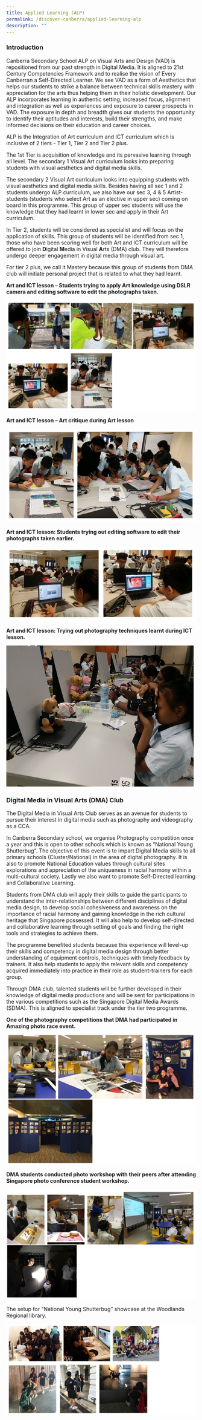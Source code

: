 ```yaml
---
title: Applied Learning (ALP)
permalink: /discover-canberra/applied-learning-alp
description: ""
---
```

<h3><strong>Introduction</strong></h3>
<p>Canberra Secondary School ALP on Visual Arts and Design (VAD) is repositioned from our past strength in Digital Media. It is aligned to 21st Century Competencies Framework and to realise the vision of Every Canberran a Self-Directed Learner. We see VAD as a form of Aesthetics that helps our students to strike a balance between technical skills mastery with appreciation for the arts thus helping them in their holistic development. Our ALP incorporates learning in authentic setting, increased focus, alignment and integration as well as experiences and exposure to career prospects in VAD. The exposure in depth and breadth gives our students the opportunity to identify their aptitudes and interests, build their strengths, and make informed decisions on their education and career choices.</p>
<p>ALP is the Integration of Art curriculum and ICT curriculum which is inclusive of 2 tiers - Tier 1, Tier 2 and Tier 2 plus.</p>
<p>The 1st Tier is acquisition of knowledge and its pervasive learning through all level. The secondary 1 Visual Art curriculum looks into preparing students with visual aesthetics and digital media skills.</p>
<p>The secondary 2 Visual Art curriculum looks into equipping students with visual aesthetics and digital media skills. Besides having all sec 1 and 2 students undergo ALP curriculum, we also have our sec 3, 4 &amp; 5 Artist-students (students who select Art as an elective in upper sec) coming on board in this programme. This group of upper sec students will use the knowledge that they had learnt in lower sec and apply in their Art curriculum.</p>
<p>In Tier 2, students will be considered as specialist and will focus on the application of skills. This group of students will be identified from sec 1, those who have been scoring well for both Art and ICT curriculum will be offered to join&nbsp;<strong>D</strong>igital&nbsp;<strong>M</strong>edia in Visual&nbsp;<strong>A</strong>rts (DMA) club. They will therefore undergo deeper engagement in digital media through visual art.</p>
<p>For tier 2 plus, we call it Mastery because this group of students from DMA club will initiate personal project that is related to what they had learnt.</p>
<p><strong>Art and ICT lesson &ndash; Students trying to apply Art knowledge using DSLR camera and editing software to edit the photographs taken.</strong></p>
<img src="/images/2016-alp-11.jpg">
<p><strong>Art and ICT lesson &ndash; Art critique during Art lesson</strong></p>
<img src="/images/2016-alp-12.jpg">
<p><strong>Art and ICT lesson: Students trying out editing software to edit their photographs taken earlier.&nbsp;</strong></p>
<img src="/images/2016-alp-13.jpg">
<p><strong>Art and ICT lesson: Trying out photography techniques learnt during ICT lesson.</strong></p>
<img src="/images/2016-alp-14.jpg">
<h3><strong>Digital Media in Visual Arts (DMA) Club</strong></h3>
<p>The Digital Media in Visual Arts Club serves as an avenue for students to pursue their interest in digital media such as photography and videography as a CCA.</p>
<p>In Canberra Secondary school, we organise Photography competition once a year and this is open to other schools which is known as &ldquo;National Young Shutterbug&rdquo;. The objective of this event is to impart Digital Media skills to all primary schools (Cluster/National) in the area of digital photography. It is also to promote National Education values through cultural sites explorations and appreciation of the uniqueness in racial harmony within a multi-cultural society. Lastly we also want to promote Self-Directed learning and Collaborative Learning.</p>
<p>Students from DMA club will apply their skills to guide the participants to understand the inter-relationships between different disciplines of digital media design, to develop social cohesiveness and awareness on the importance of racial harmony and gaining knowledge in the rich cultural heritage that Singapore possessed. It will also help to develop self-directed and collaborative learning through setting of goals and finding the right tools and strategies to achieve them.</p>
<p>The programme benefited students because this experience will level-up their skills and competency in digital media design through better understanding of equipment controls, techniques with timely feedback by trainers. It also help students to apply the relevant skills and competency acquired immediately into practice in their role as student-trainers for each group.</p>
<p>Through DMA club, talented students will be further developed in their knowledge of digital media productions and will be sent for participations in the various competitions such as the Singapore Digital Media Awards (SDMA). This is aligned to specialist track under the tier two programme.</p>
<p><strong>One of the photography competitions that DMA had participated in Amazing photo race event.</strong></p>
<img src="/images/2016-alp-23.jpg">
<p><strong>DMA students conducted photo workshop with their peers after attending Singapore photo conference student workshop.</strong></p>
<img src="/images/2016-alp-22.jpg">
<p>The setup for &ldquo;National Young Shutterbug&rdquo; showcase at the Woodlands Regional library.</p>
<img src="/images/2016-alp-21.jpg">
